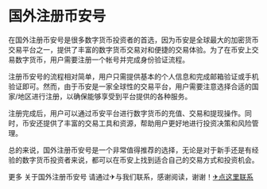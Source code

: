 # 国外注册币安号

在国外注册币安号是很多数字货币投资者的首选，因为币安是全球最大的加密货币交易平台之一，提供了丰富的数字货币交易对和便捷的交易体验。为了在币安上交易数字货币，用户需要注册一个帐号并完成身份验证流程。

注册币安号的流程相对简单，用户只需提供基本的个人信息和完成邮箱验证或手机验证即可。然而，由于币安是一家全球性的交易平台，用户需要注意选择合适的国家/地区进行注册，以确保能够享受到平台提供的各种服务。

注册完成后，用户可以通过币安平台进行数字货币的充值、交易和提现操作。同时，币安还提供了丰富的交易工具和资源，帮助用户更好地进行投资决策和风险管理。

总的来说，国外注册币安号是一个非常值得推荐的选择，无论是对于新手还是有经验的数字货币投资者来说，都可以在币安上找到适合自己的交易方式和投资机会。

更多 关于国外注册币安号 请通过✈与我们联系，感谢阅读，谢谢！[✈点这里联系](https://add.k02.cc)
